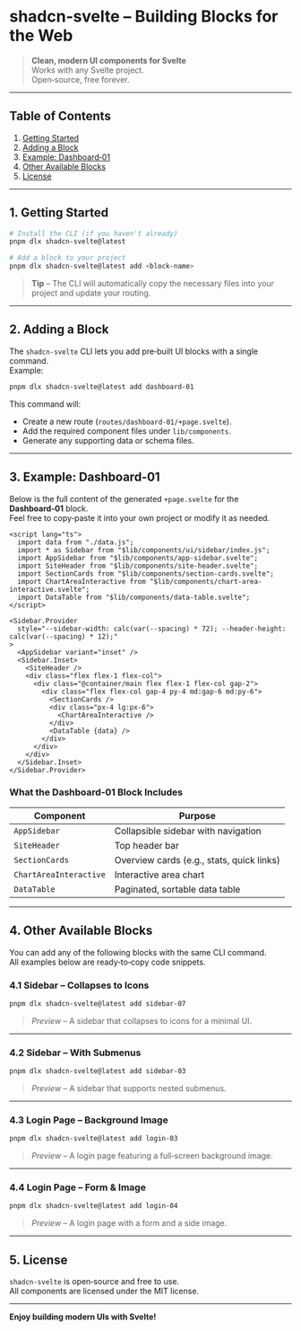 # shadcn‑svelte – Building Blocks for the Web

> **Clean, modern UI components for Svelte**  
> Works with any Svelte project.  
> Open‑source, free forever.

---

## Table of Contents

1. [Getting Started](#getting-started)  
2. [Adding a Block](#adding-a-block)  
3. [Example: Dashboard‑01](#example-dashboard-01)  
4. [Other Available Blocks](#other-available-blocks)  
5. [License](#license)

---

## 1. Getting Started

```bash
# Install the CLI (if you haven't already)
pnpm dlx shadcn-svelte@latest

# Add a block to your project
pnpm dlx shadcn-svelte@latest add <block-name>
```

> **Tip** – The CLI will automatically copy the necessary files into your project and update your routing.

---

## 2. Adding a Block

The `shadcn-svelte` CLI lets you add pre‑built UI blocks with a single command.  
Example:

```bash
pnpm dlx shadcn-svelte@latest add dashboard-01
```

This command will:

- Create a new route (`routes/dashboard-01/+page.svelte`).
- Add the required component files under `lib/components`.
- Generate any supporting data or schema files.

---

## 3. Example: Dashboard‑01

Below is the full content of the generated `+page.svelte` for the **Dashboard‑01** block.  
Feel free to copy‑paste it into your own project or modify it as needed.

```svelte
<script lang="ts">
  import data from "./data.js";
  import * as Sidebar from "$lib/components/ui/sidebar/index.js";
  import AppSidebar from "$lib/components/app-sidebar.svelte";
  import SiteHeader from "$lib/components/site-header.svelte";
  import SectionCards from "$lib/components/section-cards.svelte";
  import ChartAreaInteractive from "$lib/components/chart-area-interactive.svelte";
  import DataTable from "$lib/components/data-table.svelte";
</script>

<Sidebar.Provider
  style="--sidebar-width: calc(var(--spacing) * 72); --header-height: calc(var(--spacing) * 12);"
>
  <AppSidebar variant="inset" />
  <Sidebar.Inset>
    <SiteHeader />
    <div class="flex flex-1 flex-col">
      <div class="@container/main flex flex-1 flex-col gap-2">
        <div class="flex flex-col gap-4 py-4 md:gap-6 md:py-6">
          <SectionCards />
          <div class="px-4 lg:px-6">
            <ChartAreaInteractive />
          </div>
          <DataTable {data} />
        </div>
      </div>
    </div>
  </Sidebar.Inset>
</Sidebar.Provider>
```

### What the Dashboard‑01 Block Includes

| Component | Purpose |
|-----------|---------|
| `AppSidebar` | Collapsible sidebar with navigation |
| `SiteHeader` | Top header bar |
| `SectionCards` | Overview cards (e.g., stats, quick links) |
| `ChartAreaInteractive` | Interactive area chart |
| `DataTable` | Paginated, sortable data table |

---

## 4. Other Available Blocks

You can add any of the following blocks with the same CLI command.  
All examples below are ready‑to‑copy code snippets.

### 4.1 Sidebar – Collapses to Icons

```bash
pnpm dlx shadcn-svelte@latest add sidebar-07
```

> *Preview* – A sidebar that collapses to icons for a minimal UI.

---

### 4.2 Sidebar – With Submenus

```bash
pnpm dlx shadcn-svelte@latest add sidebar-03
```

> *Preview* – A sidebar that supports nested submenus.

---

### 4.3 Login Page – Background Image

```bash
pnpm dlx shadcn-svelte@latest add login-03
```

> *Preview* – A login page featuring a full‑screen background image.

---

### 4.4 Login Page – Form & Image

```bash
pnpm dlx shadcn-svelte@latest add login-04
```

> *Preview* – A login page with a form and a side image.

---

## 5. License

`shadcn-svelte` is open‑source and free to use.  
All components are licensed under the MIT license.

---

**Enjoy building modern UIs with Svelte!**